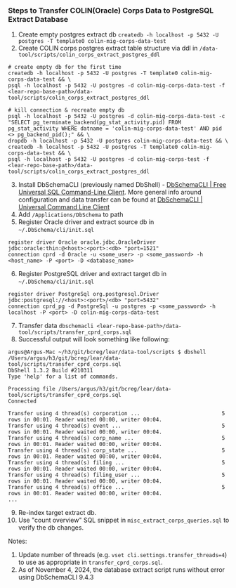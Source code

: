 
### Steps to Transfer COLIN(Oracle) Corps Data to PostgreSQL Extract Database 

1. Create empty postgres extract db
   `createdb -h localhost -p 5432 -U postgres -T template0 colin-mig-corps-data-test`
2. Create COLIN corps postgres extract table structure via ddl in `/data-tool/scripts/colin_corps_extract_postgres_ddl`
```
# create empty db for the first time
createdb -h localhost -p 5432 -U postgres -T template0 colin-mig-corps-data-test && \
psql -h localhost -p 5432 -U postgres -d colin-mig-corps-data-test -f <lear-repo-base-path>/data-tool/scripts/colin_corps_extract_postgres_ddl

# kill connection & recreate empty db
psql -h localhost -p 5432 -U postgres -d colin-mig-corps-data-test -c "SELECT pg_terminate_backend(pg_stat_activity.pid) FROM pg_stat_activity WHERE datname = 'colin-mig-corps-data-test' AND pid <> pg_backend_pid();" && \
dropdb -h localhost -p 5432 -U postgres colin-mig-corps-data-test && \
createdb -h localhost -p 5432 -U postgres -T template0 colin-mig-corps-data-test && \
psql -h localhost -p 5432 -U postgres -d colin-mig-corps-test -f <lear-repo-base-path>/data-tool/scripts/colin_corps_extract_postgres_ddl
```
3. Install DbSchemaCLI (previously named DbShell) -  [DbSchemaCLI | Free Universal SQL Command-Line Client](https://dbschema.com/dbschemacli.html). More general info around configuration and data transfer can be found at [DbSchemaCLI | Universal Command Line Client](https://dbschema.com/documentation/dbschemacli.html)
4. Add `/Applications/DbSchema` to path
5. Register Oracle driver and extract source db in `~/.DbSchema/cli/init.sql`
```
register driver Oracle oracle.jdbc.OracleDriver jdbc:oracle:thin:@<host>:<port>:<db> "port=1521"
connection cprd -d Oracle -u <some_user> -p <some_password> -h <host_name> -P <port> -D <database_name>
```
6. Register PostgreSQL driver and extract target db in  `~/.DbSchema/cli/init.sql`
```
register driver PostgreSql org.postgresql.Driver jdbc:postgresql://<host>:<port>/<db> "port=5432"
connection cprd_pg -d PostgreSql -u postgres -p <some_password> -h localhost -P <port> -D colin-mig-corps-data-test
```
7. Transfer data `dbschemacli <lear-repo-base-path>/data-tool/scripts/transfer_cprd_corps.sql`
8. Successful output will look something like following:
```
argus@Argus-Mac ~/h3/git/bcreg/lear/data-tool/scripts $ dbshell /Users/argus/h3/git/bcreg/lear/data-tool/scripts/transfer_cprd_corps.sql
DbShell 1.3.2 Build #210311
Type 'help' for a list of commands.

Processing file /Users/argus/h3/git/bcreg/lear/data-tool/scripts/transfer_cprd_corps.sql
Connected

Transfer using 4 thread(s) corporation ...                          5 rows in 00:01. Reader waited 00:00, writer 00:04.
Transfer using 4 thread(s) event ...                                5 rows in 00:01. Reader waited 00:00, writer 00:04.
Transfer using 4 thread(s) corp_name ...                            5 rows in 00:01. Reader waited 00:00, writer 00:04.
Transfer using 4 thread(s) corp_state ...                           5 rows in 00:01. Reader waited 00:00, writer 00:04.
Transfer using 4 thread(s) filing ...                               5 rows in 00:01. Reader waited 00:00, writer 00:04.
Transfer using 4 thread(s) filing_user ...                          5 rows in 00:01. Reader waited 00:00, writer 00:04.
Transfer using 4 thread(s) office ...                               5 rows in 00:01. Reader waited 00:00, writer 00:04.
...
```
9. Re-index target extract db.
10. Use "count overview" SQL snippet in `misc_extract_corps_queries.sql` to verify the db changes.


Notes:
1. Update number of threads (e.g. `vset cli.settings.transfer_threads=4`) to use as appropriate in `transfer_cprd_corps.sql`.
2. As of November 4, 2024, the database extract script runs without error using DbSchemaCLI 9.4.3
